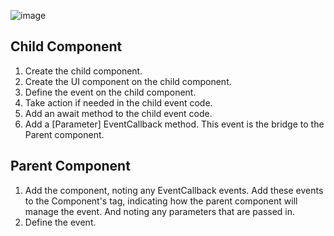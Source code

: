 ![image](https://github.com/gatortarheel/learnanddocument2024/assets/11463852/39c3faff-f3b8-4631-804a-18078e8ce0a9)

## Child Component
1. Create the child component.
2. Create the UI component on the child component.
3. Define the event on the child component.
4. Take action if needed in the child event code.
5. Add an await method to the child event code.
6. Add a [Parameter] EventCallback method.  This event is the bridge to the Parent component.

## Parent Component
1. Add the component, noting any EventCallback events.  Add these events to the Component's tag, indicating how the parent component will manage the event. And noting any parameters that are passed in.
2. Define the event.
